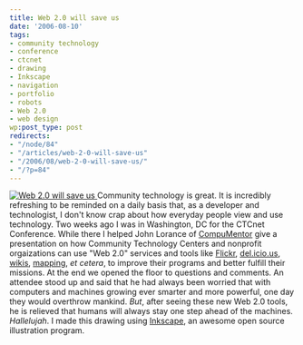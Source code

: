 ```yaml
---
title: Web 2.0 will save us
date: '2006-08-10'
tags:
- community technology
- conference
- ctcnet
- drawing
- Inkscape
- navigation
- portfolio
- robots
- Web 2.0
- web design
wp:post_type: post
redirects:
- "/node/84"
- "/articles/web-2-0-will-save-us"
- "/2006/08/web-2-0-will-save-us/"
- "/?p=84"
---
```


  [ ![Web 2.0 will save us](http://static.flickr.com/59/212159782_9adee5b425.jpg) ](http://www.flickr.com/photos/bensheldon/212159782/ "Photo Sharing")
Community technology is great. It is incredibly refreshing to be reminded on a daily basis that, as a developer and technologist, I don't know crap about how everyday people view and use technology. Two weeks ago I was in Washington, DC for the CTCnet Conference. While there I helped John Lorance of [CompuMentor](http://www.compumentor.org/) give a presentation on how Community Technology Centers and nonprofit orgaizations can use "Web 2.0" services and tools like [Flickr](http://flickr.com), [del.icio.us](http://del.icio.us), [wikis](http://wikipedia.org), [mapping](http://mappingaccess.com), _et cetera_, to improve their programs and better fulfill their missions. At the end we opened the floor to questions and comments. An attendee stood up and said that he had always been worried that with computers and machines growing ever smarter and more powerful, one day they would overthrow mankind. _But_, after seeing these new Web 2.0 tools, he is relieved that humans will always stay one step ahead of the machines. _Hallelujah_. I made this drawing using [Inkscape](http://inkscape.org), an awesome open source illustration program.
